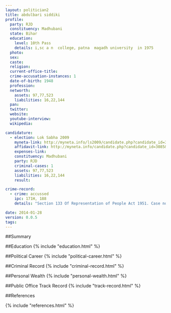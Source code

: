 ```yaml
---
layout: politician2
title: abdulbari siddiki
profile: 
  party: RJD
  constituency: Madhubani
  state: Bihar
  education: 
    level: 10th Pass
    details: i,sc a n  college, patna  magadh university  in 1975
  photo: 
  sex: 
  caste: 
  religion: 
  current-office-title: 
  crime-accusation-instances: 1
  date-of-birth: 1948
  profession: 
  networth: 
    assets: 97,77,523
    liabilities: 16,22,144
  pan: 
  twitter: 
  website: 
  youtube-interview: 
  wikipedia: 

candidature: 
  - election: Lok Sabha 2009
    myneta-link: http://myneta.info/ls2009/candidate.php?candidate_id=3085
    affidavit-link: http://myneta.info/candidate.php?candidate_id=3085&scan=original
    expenses-link: 
    constituency: Madhubani 
    party: RJD
    criminal-cases: 1
    assets: 97,77,523
    liabilities: 16,22,144
    result:  

crime-record: 
  - crime: accussed
    ipc: 171H, 188
    details: "Section 133 Of Representation of People Act 1951. Case no.243/2005, G.R. No. 247/2005 Police Station Behera TR.No. 716/2007 Judicial Magistrate 1st Class Benipur Date 08.03.2007 If Any Against Above Order Taking Cognizance Hon'ble High Court Vide Its Order Dated  16.02.2008 Passed In Cr. Misc 25384 of 2007 Has Admitted the Application Under Section 482 Cr.PC For Hearing And Has Been Pleased To Stay The Further Proceeding In Case Pending Before Judicial Magistrate First Class Benipur" 

date: 2014-01-28
version: 0.0.5
tags: 
---
```

##Summary


##Education
{% include "education.html" %}


##Political Career
{% include "political-career.html" %}


##Criminal Record
{% include "criminal-record.html" %}


##Personal Wealth
{% include "personal-wealth.html" %}


##Public Office Track Record
{% include "track-record.html" %}


##References


{% include "references.html" %}